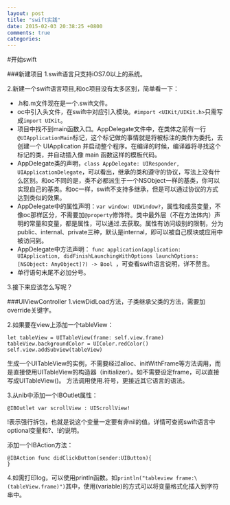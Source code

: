 ```yaml
---
layout: post
title: "swift实践"
date: 2015-02-03 20:38:25 +0800
comments: true
categories: 
---
```


#开始swift

###新建项目
1.swift语言只支持iOS7.0以上的系统。

2.新建一个swift语言项目,和oc项目没有太多区别，简单看一下：

* .h和.m文件现在是一个.swift文件。
* oc中引入头文件，在swift中对应引入模块。`#import <UIKit/UIKit.h>`只需写成`import UIKit`。
* 项目中找不到main函数入口。AppDelegate文件中，在类体之前有一行`@UIApplicationMain`标记，这个标记做的事情就是将被标注的类作为委托，去创建一个 UIApplication 并启动整个程序。在编译的时候，编译器将寻找这个标记的类，并自动插入像 main 函数这样的模板代码。
* AppDelegate类的声明，`class AppDelegate: UIResponder, UIApplicationDelegate`，可以看出，继承的类和遵守的协议，写法上没有什么区别。和oc不同的是，类不必都派生于一个NSObject一样的基类，你可以实现自己的基类。和oc一样，swift不支持多继承，但是可以通过协议的方式达到类似的效果。
* AppDelegate中的属性声明：`var window: UIWindow?`，属性和成员变量，不像oc那样区分，不需要加`@property`修饰符。类中最外层（不在方法体内）声明的常量和变量，都是属性，可以通过.去获取。属性有访问级别的限制，分为public、internal、private三种，默认是internal，即可以被自己模块或应用中被访问到。
* AppDelegate中方法声明：
```func application(application: UIApplication, didFinishLaunchingWithOptions launchOptions: [NSObject: AnyObject]?) -> Bool ```，可查看swift语言说明，详不赘言。
* 单行语句末尾不必加分号。

3.接下来应该怎么写呢？

###UIViewController
1.viewDidLoad方法，子类继承父类的方法，需要加override关键字。

2.如果要在view上添加一个tableView：
```
let tableView = UITableView(frame: self.view.frame)
tableView.backgroundColor = UIColor.redColor()
self.view.addSubview(tableView)
```
生成一个UITableView的实例，不需要经过alloc、initWithFrame等方法调用，而是直接使用UITableView的构造器（initializer）。如不需要设定frame，可以直接写成UITableView()。
方法调用使用.符号，更接近其它语言的语法。

3.从nib中添加一个IBOutlet属性：
```
@IBOutlet var scrollView : UIScrollView!
```
!表示强行拆包，也就是说这个变量一定要有非nil的值。详情可查阅swift语言中optional变量和?、!的说明。


添加一个IBAction方法：
```
@IBAction func didClickButton(sender:UIButton){
}
```

4.如需打印log，可以使用println函数。如`println("tableview frame:\(tableView.frame)")`其中，使用\(variable)的方式可以将变量格式化插入到字符串中。
